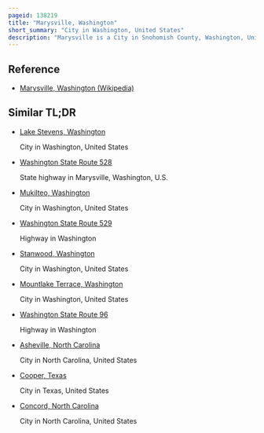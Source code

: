 ```yaml
---
pageid: 138219
title: "Marysville, Washington"
short_summary: "City in Washington, United States"
description: "Marysville is a City in Snohomish County, Washington, United States, Part of the Seattle metropolitan Area. The City is 35 Miles north of Seattle and is adjacent to everett on the north Side of the snohomish River Delta. It is the second-largest city in Snohomish County after Everett, with a population of 70,714 at the time of the 2020 U. S. census. As of 2015, Marysville was also the fastest-growing city in Washington state, growing at an annual rate of 2. 5 Percent."
---
```


## Reference

- [Marysville, Washington (Wikipedia)](https://en.wikipedia.org/?curid=138219)

## Similar TL;DR

- [Lake Stevens, Washington](/tldr/en/lake-stevens-washington)

  City in Washington, United States

- [Washington State Route 528](/tldr/en/washington-state-route-528)

  State highway in Marysville, Washington, U.S.

- [Mukilteo, Washington](/tldr/en/mukilteo-washington)

  City in Washington, United States

- [Washington State Route 529](/tldr/en/washington-state-route-529)

  Highway in Washington

- [Stanwood, Washington](/tldr/en/stanwood-washington)

  City in Washington, United States

- [Mountlake Terrace, Washington](/tldr/en/mountlake-terrace-washington)

  City in Washington, United States

- [Washington State Route 96](/tldr/en/washington-state-route-96)

  Highway in Washington

- [Asheville, North Carolina](/tldr/en/asheville-north-carolina)

  City in North Carolina, United States

- [Cooper, Texas](/tldr/en/cooper-texas)

  City in Texas, United States

- [Concord, North Carolina](/tldr/en/concord-north-carolina)

  City in North Carolina, United States
